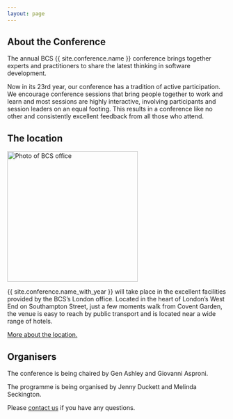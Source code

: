 ```yaml
---
layout: page
---
```

<section><div class="inner">
<h1>About the Conference</h1>
<p>The annual BCS {{ site.conference.name }} conference brings together experts and practitioners to share the latest thinking in software development.</p>
<p>Now in its 23rd year, our conference has a tradition of active participation. We encourage conference sessions that bring people together to work and learn and most sessions are highly interactive, involving participants and session leaders on an equal footing. This results in a conference like no other and consistently excellent feedback from all those who attend.</p>
</div>
</section>

<section><div class="inner">
<h1>The location</h1>
<img src="{{ '/images/bcs-london.jpg' | relative_url }}" alt="Photo of BCS office" width="300" height="300" class="round"/>
<p>{{ site.conference.name_with_year }} will take place in the excellent facilities provided by the BCS’s London office. Located in the heart of London’s West End on Southampton Street, just a few moments walk from Covent Garden, the venue is easy to reach by public transport and is located near a wide range of hotels.</p>
<a href="{{ '/location.html' | relative_url }}">More about the location.</a></div></section>

<section><div class="inner">
<h1>Organisers</h1>
<p>The conference is being chaired by Gen Ashley and Giovanni Asproni.</p>
<p>The programme is being organised by Jenny Duckett and Melinda Seckington.</p>
<p>Please <a href="{{ '/organisers.html' | relative_url }}">contact us</a> if you have any questions.</p>
<p></p>
</div></section>
